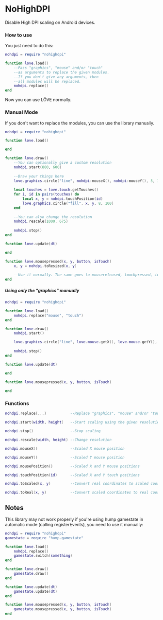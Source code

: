 # NoHighDPI
Disable High DPI scaling on Android devices.

### How to use

You just need to do this:
```lua
nohdpi = require "nohighdpi"

function love.load()
    --Pass "graphics", "mouse" and/or "touch"
    --as arguments to replace the given modules.
    --If you don't give any arguments, then
    --all modules will be replaced.
    nohdpi.replace()
end
```
Now you can use LÖVE normally.

### Manual Mode

If you don't want to replace the modules, you can use the library manually.
```lua
nohdpi = require "nohighdpi"

function love.load()

end

function love.draw()
    --You can optionally give a custom resolution
    nohdpi.start(800, 600)
    
    --Draw your things here
    love.graphics.circle("line", nohdpi:mouseX(), nohdpi:mouseY(), 5, 100)
    
    local touches = love.touch.getTouches()
    for i, id in pairs(touches) do
        local x, y = nohdpi.touchPosition(id)
        love.graphics.circle("fill", x, y, 8, 100)
    end
    
    --You can also change the resolution
    nohdpi.rescale(1000, 675)
    
    nohdpi.stop()
end

function love.update(dt)

end

function love.mousepressed(x, y, button, isTouch)
    x, y = nohdpi.toResized(x, y)
    
    --Use it normally. The same goes to mousereleased, touchpressed, touchreleased...
end
```


##### Using only the "graphics" manually
```lua
nohdpi = require "nohighdpi"

function love.load()
    nohdpi.replace("mouse", "touch")
end

function love.draw()
    nohdpi.start()

    love.graphics.circle("line", love.mouse.getX(), love.mouse.getY(), 5, 100)
 
    nohdpi.stop()
end

function love.update(dt)

end

function love.mousepressed(x, y, button, isTouch)
    
end
```

### Functions
```lua
nohdpi.replace(...)           --Replace "graphics", "mouse" and/or "touch" modules with the following functions

nohdpi.start(width, height)   --Start scaling using the given resolution

nohdpi.stop()                 --Stop scaling

nohdpi.rescale(width, height) --Change resolution

nohdpi.mouseX()               --Scaled X mouse position

nohdpi.mouseY()               --Scaled Y mouse position

nohdpi.mousePosition()        --Scaled X and Y mouse positions

nohdpi.touchPosition(id)      --Scaled X and Y touch positions

nohdpi.toScaled(x, y)         --Convert real coordinates to scaled coordinates

nohdpi.toReal(x, y)           --Convert scaled coordinates to real coordinates
```

## Notes
This library may not work properly if you're using hump gamestate in automatic mode (calling registerEvents), you need to use it manually:

```lua
nohdpi = require "nohighdpi"
gamestate = require "hump.gamestate"

function love.load()
    nohdpi.replace()
    gamestate.switch(something)
end

function love.draw()
    gamestate.draw()
end

function love.update(dt)
    gamestate.update(dt)
end

function love.mousepressed(x, y, button, isTouch)
    gamestate.mousepressed(x, y, button, isTouch)
end
